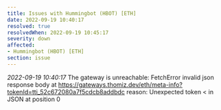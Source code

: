 ```yaml
---
title: Issues with Hummingbot (HBOT) [ETH]
date: 2022-09-19 10:40:17
resolved: true
resolvedWhen: 2022-09-19 10:45:17
severity: down
affected:
- Hummingbot (HBOT) [ETH]
section: issue
---
```


*2022-09-19 10:40:17* The gateway is unreachable: FetchError invalid json response body at https://gateways.thomiz.dev/eth/meta-info?tokenId=tti_52c672080a7f5cdcb8addbdc reason: Unexpected token < in JSON at position 0